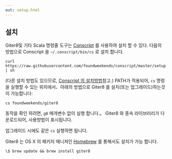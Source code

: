 ```yaml
---
out: setup.html
---
```


설치
----------

Giter8및 기타 Scala 명령줄 도구는 [Conscript][cs]
를 사용하여 설치 할 수 있다. 다음의 방법으로 Conscript 을 `~/.conscript/bin/cs` 로 설치 합니다.

    curl https://raw.githubusercontent.com/foundweekends/conscript/master/setup.sh | sh

(다른 설치 방법도 있으므로, [Conscript 의 설치방법][cs]참고.)
PATH가 적용되어, `cs` 명령을 실행할 수 있는 위치에서、아래의 방법으로 Giter8 를 설치(또는 업그레이드)하는것이 가능합니다:

    cs foundweekends/giter8

[cs]: http://www.foundweekends.org/conscript/ja/setup.html

동작을 확인 하려면, `g8` 매개변수 없이 실행 합니다.。
Giter8 와 종속 라이브러리가 다운로드되어, 사용방법이 표시됩니다.

업그레이드 시에도 같은 `cs` 실행하면 됩니다.

Giter8 는 OS X 의 패키지 매니져인 [Homebrew][] 를 통해서도 설치가 가능 합니다.

    \$ brew update && brew install giter8

[Homebrew]: https://brew.sh

